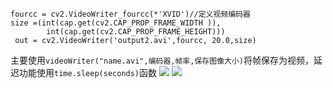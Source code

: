     fourcc = cv2.VideoWriter_fourcc(*'XVID')//定义视频编码器
    size =(int(cap.get(cv2.CAP_PROP_FRAME_WIDTH )),
            int(cap.get(cv2.CAP_PROP_FRAME_HEIGHT)))
     out = cv2.VideoWriter('output2.avi',fourcc, 20.0,size)
主要使用`videoWriter("name.avi",编码器,帧率,保存图像大小)`将帧保存为视频，延迟功能使用`time.sleep(seconds)`函数
![](http://ww1.sinaimg.cn/large/006YKa8tly1g4skvqe4lgj30oq0datlr.jpg)
![](http://ww1.sinaimg.cn/large/006YKa8tly1g4skouwf7lg30ot0dce88.gif)
